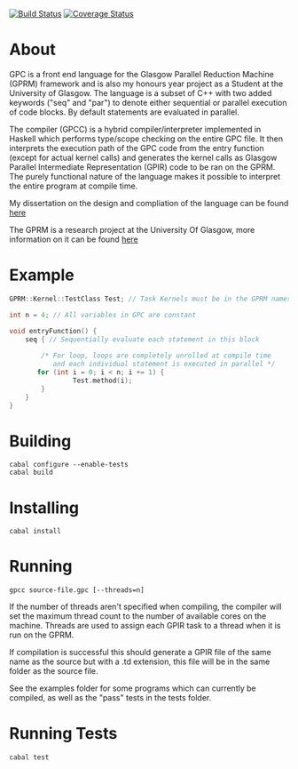 [![Build Status](https://travis-ci.org/RossMeikleham/GPC.svg?branch=master)](https://travis-ci.org/RossMeikleham/GPC)
[![Coverage Status](https://img.shields.io/coveralls/RossMeikleham/GPC.svg)](https://coveralls.io/r/RossMeikleham/GPC)

About
===

GPC is a front end language for the Glasgow Parallel Reduction Machine (GPRM) framework and is also my honours year project as a Student at the University of Glasgow. The language is a subset of C++ with two added keywords ("seq" and "par") to denote either sequential or parallel execution of code blocks. By default statements are evaluated in parallel. 

The compiler (GPCC) is a hybrid compiler/interpreter implemented in Haskell which performs type/scope checking on the entire GPC file. It then interprets the execution path of the GPC code from the entry function (except for actual kernel calls) and generates the kernel calls as Glasgow Parallel Intermediate Representation (GPIR) code to be ran on the GPRM. The purely functional nature of the language makes it possible to interpret the entire program at compile time.

My dissertation on the design and compliation of the language can be found [here](https://github.com/RossMeikleham/Dissertation)

The GPRM is a research project at the University Of Glasgow, more information on it can be found [here]( http://arxiv.org/pdf/1312.2703v1.pdf)


Example
=======
```c++
GPRM::Kernel::TestClass Test; // Task Kernels must be in the GPRM namespace

int n = 4; // All variables in GPC are constant

void entryFunction() {
    seq { // Sequentially evaluate each statement in this block
    
        /* For loop, loops are completely unrolled at compile time 
           and each individual statement is executed in parallel */
       for (int i = 0; i < n; i += 1) {
                Test.method(i);
        }
    }    
}
```

Building
========
```
cabal configure --enable-tests
cabal build
```

Installing
==========
`cabal install`

Running
=======
`gpcc source-file.gpc [--threads=n]`

If the number of threads aren't specified when compiling, the compiler will set the maximum
thread count to the number of available cores on the machine. Threads are used to assign each
GPIR task to a thread when it is run on the GPRM.

If compilation is successful this should generate a GPIR file of the same name as the source but with a .td extension, this file will be in the same folder as the source file.

See the examples folder for some programs which can currently be compiled, as well as the "pass" tests in the tests folder.

Running Tests
=============
`cabal test`
